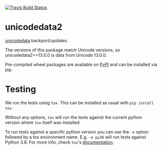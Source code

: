 [![Travis Build Status](https://travis-ci.org/fonttools/unicodedata2.svg?branch=master)](https://travis-ci.org/fonttools/unicodedata2)

unicodedata2
============

[unicodedata] backport/updates.

The versions of this package match Unicode versions, so unicodedata2==13.0.0 is data from Unicode 13.0.0.

Pre-compiled wheel packages are available on [PyPI] and can be installed via pip.

[unicodedata]: https://docs.python.org/3/library/unicodedata.html
[PyPI]: https://pypi.org/project/unicodedata2/


Testing
=======

We run the tests using `tox`. This can be installed as usual with `pip install tox`.

Without any options, `tox` will run the tests against the current python version where
`tox` itself was installed:

To run tests against a specific python version you can use the `-e` option followed by
a tox environment name. E.g. `-e py38` will run tests against Python 3.8.
For more info, check `tox`'s [documentation](https://tox.readthedocs.io/en/latest/).
